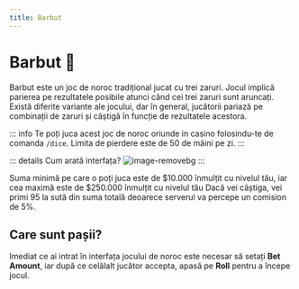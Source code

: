 ```yaml
---
title: Barbut
---
```

# Barbut 🎲
Barbut este un joc de noroc tradițional jucat cu trei zaruri. Jocul implică parierea pe rezultatele posibile atunci când cei trei zaruri sunt aruncați. Există diferite variante ale jocului, dar în general, jucătorii pariază pe combinații de zaruri și câștigă în funcție de rezultatele acestora.

::: info
Te poți juca acest joc de noroc oriunde in casino folosindu-te de comanda `/dice`.
Limita de pierdere este de 50 de mâini pe zi.
:::


::: details Cum arată interfața?
![image-removebg](https://github.com/Alexander-AIM/wiki/assets/157987605/bced358f-0678-4065-a895-6986a040f3d8)
:::

Suma minimă pe care o poți juca este de $10.000 înmulțit cu nivelul tău, iar cea maximă este de $250.000 înmulțit cu nivelul tău
Dacă vei câștiga, vei primi 95 la sută din suma totală deoarece serverul va percepe un comision de 5%.

## Care sunt pașii?
Imediat ce ai intrat în interfața jocului de noroc este necesar să setați **Bet Amount**, iar după ce celălalt jucător accepta, apasă pe **Roll** pentru a începe jocul.
